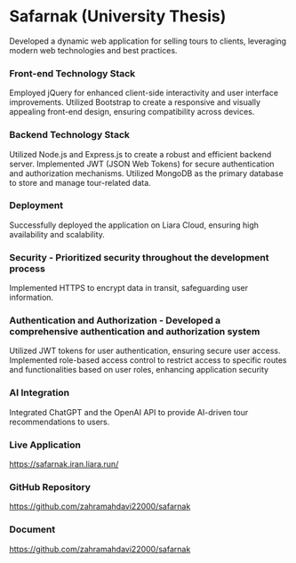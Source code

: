 # Safarnak (University Thesis)
Developed a dynamic web application for selling tours to clients, leveraging modern web technologies and best practices.

### Front-end Technology Stack
Employed jQuery for enhanced client-side interactivity and user interface improvements.
Utilized Bootstrap to create a responsive and visually appealing front-end design, ensuring compatibility across devices.

### Backend Technology Stack
Utilized Node.js and Express.js to create a robust and efficient backend server.
Implemented JWT (JSON Web Tokens) for secure authentication and authorization mechanisms.
Utilized MongoDB as the primary database to store and manage tour-related data.

### Deployment 
Successfully deployed the application on Liara Cloud, ensuring high availability and scalability.

### Security - Prioritized security throughout the development process
Implemented HTTPS to encrypt data in transit, safeguarding user information.

### Authentication and Authorization - Developed a comprehensive authentication and authorization system
Utilized JWT tokens for user authentication, ensuring secure user access.
Implemented role-based access control to restrict access to specific routes and functionalities based on user roles, enhancing application security

### AI Integration
Integrated ChatGPT and the OpenAI API to provide AI-driven tour recommendations to users.

### Live Application
https://safarnak.iran.liara.run/

### GitHub Repository
https://github.com/zahramahdavi22000/safarnak

### Document
https://github.com/zahramahdavi22000/safarnak